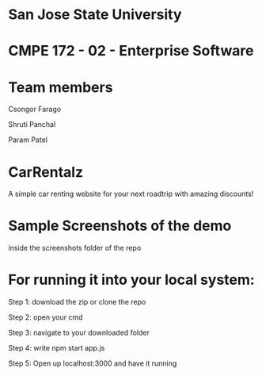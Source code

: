# San Jose State University
# CMPE 172 - 02  - Enterprise Software
# Team members
   
   Csongor Farago
   
   Shruti Panchal
   
   Param Patel


# CarRentalz

A simple car renting website for your next roadtrip with amazing discounts!

# Sample Screenshots of the demo

inside the screenshots folder of the repo


# For running it into your local system:
   Step 1: download the zip or clone the repo
   
   Step 2: open your cmd
   
   Step 3: navigate to your downloaded folder
   
   Step 4: write npm start app.js
   
   Step 5: Open up localhost:3000 and have it running
  
